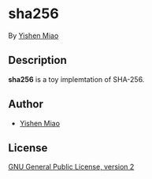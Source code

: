 # sha256

By [Yishen Miao](https://github.com/mys721tx)

## Description
**sha256** is a toy implemtation of SHA-256.

## Author
* [Yishen Miao](https://github.com/mys721tx)

## License
[GNU General Public License, version 2](http://www.gnu.org/licenses/gpl-2.0.html)